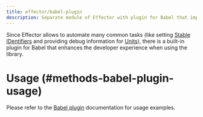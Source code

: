 ```yaml
---
title: effector/babel-plugin
description: Separate module of Effector with plugin for Babel that improves DX over the library
---
```


Since Effector allows to automate many common tasks (like setting [Stable IDentifiers](/en/explanation/sids) and providing debug information for [Units](/en/explanation/glossary#unit)), there is a built-in plugin for Babel that enhances the developer experience when using the library.

# Usage (#methods-babel-plugin-usage)

Please refer to the [Babel plugin](/en/api/effector/babel-plugin) documentation for usage examples.
